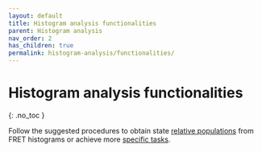 ```yaml
---
layout: default
title: Histogram analysis functionalities
parent: Histogram analysis
nav_order: 2
has_children: true
permalink: histogram-analysis/functionalities/
---
```


# Histogram analysis functionalities
{: .no_toc }

Follow the suggested procedures to obtain state <u>relative populations</u> from FRET histograms or achieve more <u>specific tasks</u>.